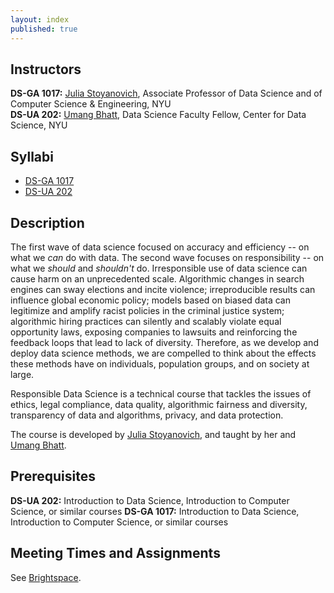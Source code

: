 ```yaml
---
layout: index
published: true
---
```


## Instructors

**DS-GA 1017:** [Julia Stoyanovich](https://r-ai.co/people/julia/), Associate Professor of Data Science and of Computer Science & Engineering, NYU<br>
**DS-UA 202:** [Umang Bhatt](https://umangsbhatt.github.io/), Data Science Faculty Fellow, Center for Data Science, NYU<br>

## Syllabi

* [DS-GA 1017](assets/Syllabus_DS-GA1017_Spring2024.pdf)
* [DS-UA 202](assets/SyllabusDS-UA202-2024.pdf)

## Description

The first wave of data science focused on accuracy and efficiency -- on what we _can_ do with data. The second wave focuses on responsibility -- on what we _should_ and _shouldn't_ do. Irresponsible use of data science can cause harm on an unprecedented scale. Algorithmic changes in search engines can sway elections and incite violence; irreproducible results can influence global economic policy; models based on biased data can legitimize and amplify racist policies in the criminal justice system; algorithmic hiring practices can silently and scalably violate equal opportunity laws, exposing companies to lawsuits and reinforcing the feedback loops that lead to lack of diversity. Therefore, as we develop and deploy data science methods, we are compelled to think about the effects these methods have on individuals, population groups, and on society at large.

Responsible Data Science is a technical course that tackles the issues of ethics, legal compliance, data quality, algorithmic fairness and diversity, transparency of data and algorithms, privacy, and data protection.

The course is developed by [Julia Stoyanovich](https://r-ai.co/people/julia/), and taught by her and [Umang Bhatt](https://umangsbhatt.github.io/).

## Prerequisites

**DS-UA 202:** Introduction to Data Science, Introduction to Computer Science, or similar courses
**DS-GA 1017:** Introduction to Data Science, Introduction to Computer Science, or similar courses

## Meeting Times and Assignments

See [Brightspace](https://brightspace.nyu.edu).
